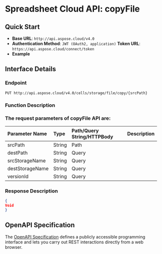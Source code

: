 # **Spreadsheet Cloud API: copyFile**

 

## **Quick Start**

- **Base URL**: `http://api.aspose.cloud/v4.0`
- **Authentication Method**: `JWT (OAuth2, application)`  **Token URL**: `https://api.aspose.cloud/connect/token`
- **Example** 
<script src="https://gist.github.com/aspose-cells-cloud-gists/8a5b324fdf3e574dbd747c1a1e24b05d.js?file=Example40_CopyFile.cs"></script>

## **Interface Details**

### **Endpoint** 

```
PUT http://api.aspose.cloud/v4.0/cells/storage/file/copy/{srcPath}
```

### **Function Description**

### The request parameters of **copyFile** API are: 

| Parameter Name | Type | Path/Query String/HTTPBody | Description | 
| :- | :- | :- |:- | 
|srcPath|String|Path||
|destPath|String|Query||
|srcStorageName|String|Query||
|destStorageName|String|Query||
|versionId|String|Query||


### **Response Description**
```json
{
Void
}
```

## OpenAPI Specification

The [OpenAPI Specification](https://reference.aspose.cloud/cells/#/FileController/CopyFile) defines a publicly accessible programming interface and lets you carry out REST interactions directly from a web browser.

